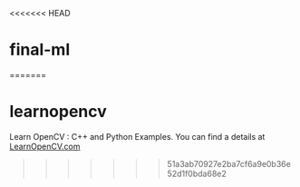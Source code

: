 <<<<<<< HEAD
# final-ml
=======
# learnopencv
Learn OpenCV  : C++ and Python Examples. You can find a details at [LearnOpenCV.com](http://www.LearnOpenCV.com)
>>>>>>> 51a3ab70927e2ba7cf6a9e0b36e52d1f0bda68e2

